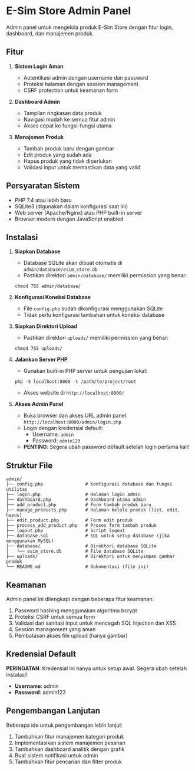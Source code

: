 # E-Sim Store Admin Panel

Admin panel untuk mengelola produk E-Sim Store dengan fitur login, dashboard, dan manajemen produk.

## Fitur

1. **Sistem Login Aman**
   - Autentikasi admin dengan username dan password
   - Proteksi halaman dengan session management
   - CSRF protection untuk keamanan form

2. **Dashboard Admin**
   - Tampilan ringkasan data produk
   - Navigasi mudah ke semua fitur admin
   - Akses cepat ke fungsi-fungsi utama

3. **Manajemen Produk**
   - Tambah produk baru dengan gambar
   - Edit produk yang sudah ada
   - Hapus produk yang tidak diperlukan
   - Validasi input untuk memastikan data yang valid

## Persyaratan Sistem

- PHP 7.4 atau lebih baru
- SQLite3 (digunakan dalam konfigurasi saat ini)
- Web server (Apache/Nginx) atau PHP built-in server
- Browser modern dengan JavaScript enabled

## Instalasi

1. **Siapkan Database**
   - Database SQLite akan dibuat otomatis di `admin/database/esim_store.db`
   - Pastikan direktori `admin/database/` memiliki permission yang benar:
   ```
   chmod 755 admin/database/
   ```

2. **Konfigurasi Koneksi Database**
   - File `config.php` sudah dikonfigurasi menggunakan SQLite
   - Tidak perlu konfigurasi tambahan untuk koneksi database

3. **Siapkan Direktori Upload**
   - Pastikan direktori `uploads/` memiliki permission yang benar:
   ```
   chmod 755 uploads/
   ```

4. **Jalankan Server PHP**
   - Gunakan built-in PHP server untuk pengujian lokal:
   ```
   php -S localhost:8000 -t /path/to/project/root
   ```
   - Akses website di `http://localhost:8000/`

5. **Akses Admin Panel**
   - Buka browser dan akses URL admin panel:
     `http://localhost:8000/admin/login.php`
   - Login dengan kredensial default:
     - Username: `admin`
     - Password: `admin123`
   - **PENTING**: Segera ubah password default setelah login pertama kali!

## Struktur File

```
admin/
├── config.php                # Konfigurasi database dan fungsi utilitas
├── login.php                 # Halaman login admin
├── dashboard.php             # Dashboard utama admin
├── add_product.php           # Form tambah produk baru
├── manage_products.php       # Halaman kelola produk (list, edit, hapus)
├── edit_product.php          # Form edit produk
├── process_add_product.php   # Proses form tambah produk
├── logout.php                # Script logout
├── database.sql              # SQL untuk setup database (jika menggunakan MySQL)
├── database/                 # Direktori database SQLite
│   └── esim_store.db         # File database SQLite
├── uploads/                  # Direktori untuk menyimpan gambar produk
└── README.md                 # Dokumentasi (file ini)
```

## Keamanan

Admin panel ini dilengkapi dengan beberapa fitur keamanan:

1. Password hashing menggunakan algoritma bcrypt
2. Proteksi CSRF untuk semua form
3. Validasi dan sanitasi input untuk mencegah SQL Injection dan XSS
4. Session management yang aman
5. Pembatasan akses file upload (hanya gambar)

## Kredensial Default

**PERINGATAN**: Kredensial ini hanya untuk setup awal. Segera ubah setelah instalasi!

- **Username**: admin
- **Password**: admin123

## Pengembangan Lanjutan

Beberapa ide untuk pengembangan lebih lanjut:

1. Tambahkan fitur manajemen kategori produk
2. Implementasikan sistem manajemen pesanan
3. Tambahkan dashboard analitik dengan grafik
4. Buat sistem notifikasi untuk admin
5. Tambahkan fitur pencarian dan filter produk
